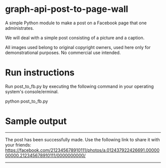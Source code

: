 # graph-api-post-to-page-wall
A simple Python module to make a post on a Facebook page that one administrates.

We will deal with a simple post consisting of a picture and a caption.


All images used belong to original copyright owners, used here only for demonstrational purposes. No commercial use intended.

Run instructions
================
Run post_to_fb.py by executing the following command in your operating system's console/erminal.


python post_to_fb.py

Sample output
=============

******************

The post has been successfully made. Use the following link to share it with your friends: https://facebook.com/212345678910111/photos/a.012437922426691.0000000000.212345678910111/0000000000/

******************
